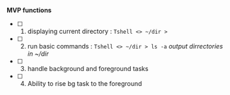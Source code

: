 **MVP functions**
- [ ] 1. displaying current directory : `Tshell <> ~/dir >`
- [ ] 2. run basic commands : `Tshell <> ~/dir > ls -a` *output dirrectories in ~/dir*
- [ ] 3. handle background and foreground tasks
- [ ] 4. Ability to rise bg task to the foreground 